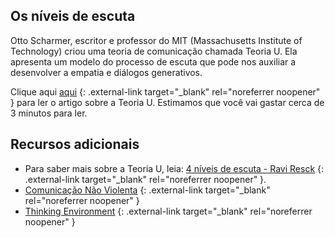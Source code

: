 ## Os níveis de escuta

Otto Scharmer, escritor e professor do MIT (Massachusetts Institute of Technology) criou uma teoria de comunicação chamada Teoria U. Ela apresenta um modelo do processo de escuta que pode nos auxiliar a desenvolver a empatia e diálogos generativos.

Clique aqui [aqui](https://munzner.co/os-4-niveis-da-escuta/) {: .external-link target="_blank" rel="noreferrer noopener" } para ler o artigo sobre a Teoria U. Estimamos que você vai gastar cerca de 3 minutos para ler.

## Recursos adicionais

- Para saber mais sobre a Teoria U, leia: [ 4 níveis de escuta - Ravi Resck](https://medium.com/@dravisresck/4-n%C3%ADveis-de-escuta-4d5376f50412) {: .external-link target="_blank" rel="noreferrer noopener" }. 
- [Comunicação Não Violenta](https://www.napratica.org.br/comunicacao-nao-violenta/) {: .external-link target="_blank" rel="noreferrer noopener" }
- [Thinking Environment](https://medium.com/@marcellexavier/thinking-environment-os-10-componentes-para-criar-ambientes-para-rela%C3%A7%C3%B5es-de-qualidade-cb666ee6355a) {: .external-link target="_blank" rel="noreferrer noopener" }